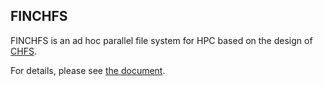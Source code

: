 FINCHFS
---

FINCHFS is an ad hoc parallel file system for HPC based on the design of [CHFS](https://github.com/otatebe/chfs).

For details, please see [the document](https://finchfs.readthedocs.io).
